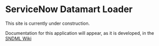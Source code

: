 # ServiceNow Datamart Loader

This site is currently under construction.

Documentation for this application will appear, as it is developed, in the [SNDML Wiki](https://github.com/gflewis/sndml/wiki)
